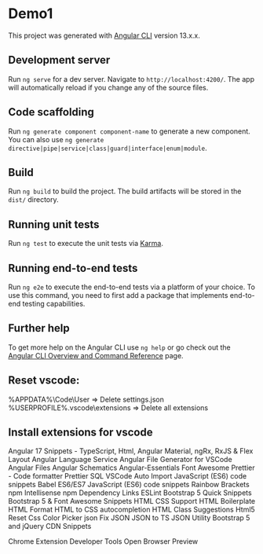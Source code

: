 # Demo1

This project was generated with [Angular CLI](https://github.com/angular/angular-cli) version 13.x.x.

## Development server

Run `ng serve` for a dev server. Navigate to `http://localhost:4200/`. The app will automatically reload if you change any of the source files.

## Code scaffolding

Run `ng generate component component-name` to generate a new component. You can also use `ng generate directive|pipe|service|class|guard|interface|enum|module`.

## Build

Run `ng build` to build the project. The build artifacts will be stored in the `dist/` directory.

## Running unit tests

Run `ng test` to execute the unit tests via [Karma](https://karma-runner.github.io).

## Running end-to-end tests

Run `ng e2e` to execute the end-to-end tests via a platform of your choice. To use this command, you need to first add a package that implements end-to-end testing capabilities.

## Further help

To get more help on the Angular CLI use `ng help` or go check out the [Angular CLI Overview and Command Reference](https://angular.io/cli) page.

## Reset vscode:
%APPDATA%\Code\User   => Delete settings.json
%USERPROFILE%\.vscode\extensions  => Delete all extensions

## Install extensions for vscode

Angular 17 Snippets - TypeScript, Html, Angular Material, ngRx, RxJS & Flex Layout
Angular Language Service
Angular File Generator for VSCode
Angular Files
Angular Schematics
Angular-Essentials
Font Awesome
Prettier - Code formatter
Prettier SQL VSCode
Auto Import
JavaScript (ES6) code snippets
Babel ES6/ES7
JavaScript (ES6) code snippets
Rainbow Brackets
npm Intellisense
npm Dependency Links
ESLint
Bootstrap 5 Quick Snippets
Bootstrap 5 & Font Awesome Snippets
HTML CSS Support
HTML Boilerplate
HTML Format
HTML to CSS autocompletion
HTML Class Suggestions
Html5 Reset Css
Color Picker
json
Fix JSON
JSON to TS
JSON Utility
Bootstrap 5 and jQuery CDN Snippets

Chrome Extension Developer Tools
Open Browser Preview
